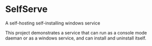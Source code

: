 # SelfServe
A self-hosting self-installing windows service

This project demonstrates a service that can run as a console mode daeman or as a windows service, and can install and uninstall itself.
